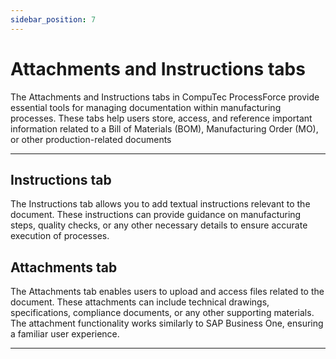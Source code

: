 ```yaml
---
sidebar_position: 7
---
```


# Attachments and Instructions tabs

The Attachments and Instructions tabs in CompuTec ProcessForce provide essential tools for managing documentation within manufacturing processes. These tabs help users store, access, and reference important information related to a Bill of Materials (BOM), Manufacturing Order (MO), or other production-related documents

---

## Instructions tab

The Instructions tab allows you to add textual instructions relevant to the document. These instructions can provide guidance on manufacturing steps, quality checks, or any other necessary details to ensure accurate execution of processes.

## Attachments tab

The Attachments tab enables users to upload and access files related to the document. These attachments can include technical drawings, specifications, compliance documents, or any other supporting materials. The attachment functionality works similarly to SAP Business One, ensuring a familiar user experience.

---
